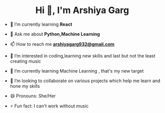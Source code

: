 <h1 align="center">Hi 👋, I'm Arshiya Garg</h1>

- 🌱 I’m currently learning **React**

- 💬 Ask me about **Python,Machine Learning**

- 📫 How to reach me **arshiyagarg932@gmail.com**
- 👀 I’m interested in coding,learning new skills and last but not the least creating music
- 🌱 I’m currently learning Machine Learning , that's my new target
- 💞️ I’m looking to collaborate on various projects which help me learn and hone my skills
- 😄 Pronouns: She/Her
- ⚡ Fun fact: I can't work without music
